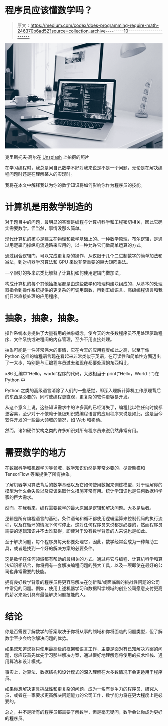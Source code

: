# 程序员应该懂数学吗？

> 原文：<https://medium.com/codex/does-programming-require-math-246370b6ad52?source=collection_archive---------10----------------------->

![](img/1c9f425d805eccc9237d6d7787f3e1ad.png)

克里斯托夫·高尔在 [Unsplash](https://unsplash.com?utm_source=medium&utm_medium=referral) 上拍摄的照片

在学习编程时，我总是问自己数学不好对我来说是不是一个问题，无论是在解决编程问题时还是在理解某人的实现时。

我将在本文中解释我认为你的数学知识将如何影响你作为程序员的技能。

# 计算机是用数学制造的

对于题目中的问题，最明显的答案是编程与计算机科学和工程密切相关，因此它确实需要数学。但当然，事情没那么简单。

现代计算机的核心是建立在物理和数学基础上的。一种数学原理，布尔逻辑，是通过用逻辑门操纵电流通路来应用的，以一种允许它们做简单运算的方式。

通过组合逻辑门，可以完成更复杂的操作，从仅限于几个二进制数字的简单加法和减法，到对机器学习算法和 GPU 来说非常重要的巨大矩阵乘法。

一个很好的多米诺类比解释了计算机如何使用逻辑门做加法。

构成计算机的每个其他抽象层都是由这些数学和物理构建块组成的，从基本的处理器指令到操作系统提供的更复杂的可调用函数，再到汇编语言、高级编程语言和我们日常直接处理的应用程序。

# 抽象，抽象，抽象。

操作系统本身提供了大量有用的抽象概念，使今天的大多数程序员不用处理驱动程序、文件系统或进程间的内存管理，至少不用直接处理。

抽象可能是一件非常伟大的事情，它在今天的应用程度如此之高，以至于像 Python 这样的编程语言现在看起来非常类似于英语，在可读性和简单性方面迈出了一大步，特别是与汇编程序员过去和现在都要处理的东西相比。

x86 汇编中“Hello，world”程序的代码，大致相当于 print(“Hello，World！”)在 Python 中

Python 之类的高级语言消除了人们的一些感觉，即深入理解计算机工作原理背后的东西是必要的，同时使编程更直观，更复杂的软件更容易开发。

从这个意义上说，这些知识需求中的许多真的已经消失了，编程比以往任何时候都更容易，至少对于不依赖于低级知识或编程语言的应用程序来说是如此，这是当今软件开发的一些最大领域的情况，如 Web 和移动。

然而，诸如硬件架构之类的许多知识对所有程序员来说仍然非常有用。

# 需要数学的地方

在数据科学和机器学习等领域，数学知识仍然是非常必要的，尽管熊猫和 TensorFlow 等库提供了所有抽象。

了解机器学习算法背后的数学基础以及它如何使用数据来训练模型，对于理解你的模型为什么会失败以及应该采取什么措施非常有用。统计学知识也是任何数据科学家的巨大需求。

然而，在我看来，编程需要数学的最大原因是逻辑和解决问题。大多是后者。

逻辑是所有编程语言的基础。条件语句和循环都使用逻辑运算来控制代码的执行流程，以及在循环的情况下何时停止。这对任何程序员来说都是必要的，然而程序员需要的逻辑知识并不太难获得，即使对于没有数学背景的人来说也是如此。

至于解决问题，每个程序员每天都要处理它，因此，数学经常会成为一种帮助工具，或者是找到一个好的解决方案的必要条件。

这是数学在任何领域都有帮助的最相关的方式。通过将它与编程、计算机科学和算法知识相结合，你将拥有一套解决编程问题的强大工具，以及一项即使在最好的公司也非常需要的技能。

拥有良好数学背景的程序员将更容易解决在创新和/或面临新的挑战性问题的公司中常见的问题。例如，使用上述机器学习和数据科学领域的创业公司愿意支付更高的薪水来吸引具有最佳解决问题技能的人。

# 结论

你是否需要了解数学的答案取决于你将从事的领域和你将面临的问题类型，但了解数学至少会给你解决问题的优势。

如果您知道您将只使用最高级的框架和语言工作，主要是面对有已知解决方案的问题，您应该首先优先学习那些解决方案，通过很好地理解您将使用的技术堆栈、通用算法和设计模式。

事实上，对算法、数据结构和设计模式的深入理解在大多数情况下会更适用于程序员。

如果你想解决更具挑战性和更复杂的问题，成为一名有竞争力的程序员、研究人员，或者在一家要求更高解决问题能力的公司工作，数学能力将在更大程度上是必要的。

总之，并不是所有的程序员都需要了解数学，但是毫无疑问，数学会让你成为更好的程序员。